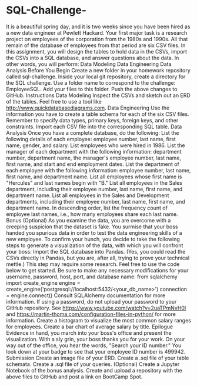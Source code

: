 # SQL-Challenge-
 It is a beautiful spring day, and it is two weeks since you have been hired as a new data engineer at Pewlett Hackard. Your first major task is a research project on employees of the corporation from the 1980s and 1990s. All that remain of the database of employees from that period are six CSV files. In this assignment, you will design the tables to hold data in the CSVs, import the CSVs into a SQL database, and answer questions about the data. In other words, you will perform:   Data Modeling   Data Engineering   Data Analysis    Before You Begin   Create a new folder in your homework repository called sql-challenge.   Inside your local git repository, create a directory for the SQL challenge. Use a folder name to correspond to the challenge: EmployeeSQL.   Add your files to this folder.   Push the above changes to GitHub.    Instructions  Data Modeling Inspect the CSVs and sketch out an ERD of the tables. Feel free to use a tool like http://www.quickdatabasediagrams.com.  Data Engineering   Use the information you have to create a table schema for each of the six CSV files. Remember to specify data types, primary keys, foreign keys, and other constraints.   Import each CSV file into the corresponding SQL table.    Data Analysis Once you have a complete database, do the following:   List the following details of each employee: employee number, last name, first name, gender, and salary.   List employees who were hired in 1986.   List the manager of each department with the following information: department number, department name, the manager's employee number, last name, first name, and start and end employment dates.   List the department of each employee with the following information: employee number, last name, first name, and department name.   List all employees whose first name is "Hercules" and last names begin with "B."   List all employees in the Sales department, including their employee number, last name, first name, and department name.   List all employees in the Sales and Development departments, including their employee number, last name, first name, and department name.   In descending order, list the frequency count of employee last names, i.e., how many employees share each last name.    Bonus (Optional) As you examine the data, you are overcome with a creeping suspicion that the dataset is fake. You surmise that your boss handed you spurious data in order to test the data engineering skills of a new employee. To confirm your hunch, you decide to take the following steps to generate a visualization of the data, with which you will confront your boss:   Import the SQL database into Pandas. (Yes, you could read the CSVs directly in Pandas, but you are, after all, trying to prove your technical mettle.) This step may require some research. Feel free to use the code below to get started. Be sure to make any necessary modifications for your username, password, host, port, and database name: from sqlalchemy import create_engine engine = create_engine('postgresql://localhost:5432/&lt;your_db_name>') connection = engine.connect()     Consult SQLAlchemy documentation for more information.   If using a password, do not upload your password to your GitHub repository. See https://www.youtube.com/watch?v=2uaTPmNvH0I and https://martin-thoma.com/configuration-files-in-python/ for more information.     Create a histogram to visualize the most common salary ranges for employees.   Create a bar chart of average salary by title.    Epilogue Evidence in hand, you march into your boss's office and present the visualization. With a sly grin, your boss thanks you for your work. On your way out of the office, you hear the words, "Search your ID number." You look down at your badge to see that your employee ID number is 499942.  Submission   Create an image file of your ERD.   Create a .sql file of your table schemata.   Create a .sql file of your queries.   (Optional) Create a Jupyter Notebook of the bonus analysis.   Create and upload a repository with the above files to GitHub and post a link on BootCamp Spot.
